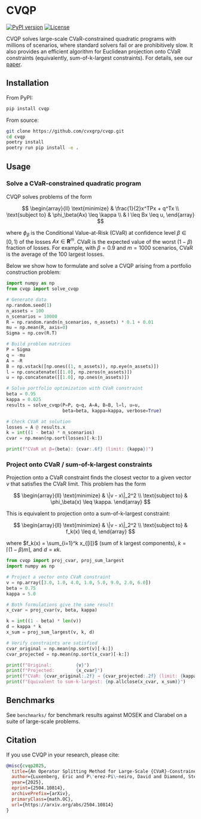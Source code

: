 # CVQP

[![PyPI version](https://img.shields.io/pypi/v/cvqp.svg)](https://pypi.org/project/cvqp/)
[![License](https://img.shields.io/badge/License-Apache%202.0-blue.svg)](LICENSE)

CVQP solves large-scale CVaR-constrained quadratic programs with millions of scenarios, where standard solvers fail or are prohibitively slow. It also provides an efficient algorithm for Euclidean projection onto CVaR constraints (equivalently, sum-of-k-largest constraints). For details, see our [paper](https://web.stanford.edu/~boyd/papers/cvar_qp.html).

## Installation

From PyPI:

```bash
pip install cvqp
```

From source:

```bash
git clone https://github.com/cvxgrp/cvqp.git
cd cvqp
poetry install
poetry run pip install -e .
```

## Usage

### Solve a CVaR-constrained quadratic program

CVQP solves problems of the form

$$
\begin{array}{ll}
\text{minimize} & \frac{1}{2}x^TPx + q^Tx \\
\text{subject to} & \phi_\beta(Ax) \leq \kappa \\
                  & l \leq Bx \leq u,
\end{array}
$$

where $\phi_\beta$ is the Conditional Value-at-Risk (CVaR) at confidence level $\beta \in [0,1)$ of the losses $Ax \in \mathbf{R}^m$. CVaR is the expected value of the worst $(1-\beta)$ fraction of losses. For example, with $\beta = 0.9$ and $m = 1000$ scenarios, CVaR is the average of the 100 largest losses.

Below we show how to formulate and solve a CVQP arising from a portfolio construction problem:

```python
import numpy as np
from cvqp import solve_cvqp

# Generate data
np.random.seed(1)
n_assets = 100
n_scenarios = 10000
R = np.random.randn(n_scenarios, n_assets) * 0.1 + 0.01
mu = np.mean(R, axis=0)
Sigma = np.cov(R.T)

# Build problem matrices
P = Sigma
q = -mu
A = -R
B = np.vstack([np.ones((1, n_assets)), np.eye(n_assets)])
l = np.concatenate([[1.0], np.zeros(n_assets)])
u = np.concatenate([[1.0], np.ones(n_assets)])

# Solve portfolio optimization with CVaR constraint
beta = 0.95
kappa = 0.025
results = solve_cvqp(P=P, q=q, A=A, B=B, l=l, u=u,
                     beta=beta, kappa=kappa, verbose=True)

# Check CVaR at solution
losses = A @ results.x
k = int((1 - beta) * n_scenarios)
cvar = np.mean(np.sort(losses)[-k:])

print(f"CVaR at β={beta}: {cvar:.6f} (limit: {kappa})")
```

### Project onto CVaR / sum-of-k-largest constraints

Projection onto a CVaR constraint finds the closest vector to a given vector $v$ that satisfies the CVaR limit. This problem has the form

$$
\begin{array}{ll}
\text{minimize} & \|v - x\|_2^2 \\
\text{subject to} & \phi_\beta(x) \leq \kappa.
\end{array}
$$

This is equivalent to projection onto a sum-of-k-largest constraint:

$$
\begin{array}{ll}
\text{minimize} & \|v - x\|_2^2 \\
\text{subject to} & f_k(x) \leq d,
\end{array}
$$

where $f_k(x) = \sum_{i=1}^k x_{[i]}$ (sum of k largest components), $k = \lceil(1-\beta)m\rceil$, and $d = \kappa k$.

```python
from cvqp import proj_cvar, proj_sum_largest
import numpy as np

# Project a vector onto CVaR constraint
v = np.array([3.0, 1.0, 4.0, 1.0, 5.0, 9.0, 2.0, 6.0])
beta = 0.75
kappa = 5.0

# Both formulations give the same result
x_cvar = proj_cvar(v, beta, kappa)

k = int((1 - beta) * len(v))
d = kappa * k
x_sum = proj_sum_largest(v, k, d)

# Verify constraints are satisfied
cvar_original = np.mean(np.sort(v)[-k:])
cvar_projected = np.mean(np.sort(x_cvar)[-k:])

print(f"Original:         {v}")
print(f"Projected:        {x_cvar}")
print(f"CVaR: {cvar_original:.2f} → {cvar_projected:.2f} (limit: {kappa})")
print(f"Equivalent to sum-k-largest: {np.allclose(x_cvar, x_sum)}")
```

## Benchmarks

See `benchmarks/` for benchmark results against MOSEK and Clarabel on a suite of large-scale problems.

## Citation

If you use CVQP in your research, please cite:

```bibtex
@misc{cvqp2025,
  title={An Operator Splitting Method for Large-Scale {CVaR}-Constrained Quadratic Programs},
  author={Luxenberg, Eric and P\'erez-Pi\~neiro, David and Diamond, Steven and Boyd, Stephen},
  year={2025},
  eprint={2504.10814},
  archivePrefix={arXiv},
  primaryClass={math.OC},
  url={https://arxiv.org/abs/2504.10814}
}
```